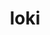 ---
title: "loki"
layout: cache
categories: [package, develop-2023-08-27]
meta: {"versions": ["0.1.7"], "compilers": ["oneapi@=2023.2.0"], "oss": ["ubuntu20.04"], "platforms": ["linux"], "targets": ["x86_64"], "stacks": ["e4s-oneapi", "root"], "num_specs": 1, "num_specs_by_stack": {"e4s-oneapi": 1, "root": 1}}
spec_details: [{"hash": "qkmg3v6nveubmmv462tvv4atq5avvcjb", "compiler": "oneapi@=2023.2.0", "versions": ["0.1.7"], "os": "ubuntu20.04", "platform": "linux", "target": "x86_64", "variants": ["build_system=makefile", "+shared"], "stacks": ["e4s-oneapi", "root"], "size": "-", "tarball": "https://binaries.spack.io/releases/develop-2023-08-27/build_cache/linux-ubuntu20.04-x86_64/oneapi-2023.2.0/loki-0.1.7/linux-ubuntu20.04-x86_64-oneapi-2023.2.0-loki-0.1.7-qkmg3v6nveubmmv462tvv4atq5avvcjb.spack"}]
---